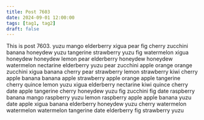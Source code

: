 ```yaml
---
title: Post 7603
date: 2024-09-01 12:00:00
tags: [tag1, tag2]
draft: false
---
```

This is post 7603.
yuzu
mango
elderberry
xigua
pear
fig
cherry
zucchini
banana
honeydew
yuzu
tangerine
strawberry
yuzu
fig
watermelon
xigua
honeydew
honeydew
lemon
pear
elderberry
honeydew
honeydew
watermelon
nectarine
elderberry
yuzu
pear
zucchini
apple
orange
orange
zucchini
xigua
banana
cherry
pear
strawberry
lemon
strawberry
kiwi
cherry
apple
banana
banana
apple
strawberry
apple
orange
apple
tangerine
cherry
quince
lemon
yuzu
xigua
elderberry
nectarine
kiwi
quince
cherry
date
apple
tangerine
cherry
honeydew
yuzu
fig
zucchini
fig
date
raspberry
banana
mango
raspberry
yuzu
lemon
raspberry
apple
apple
banana
yuzu
date
apple
xigua
banana
elderberry
honeydew
yuzu
cherry
watermelon
watermelon
watermelon
tangerine
date
elderberry
fig
strawberry
yuzu
